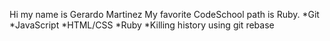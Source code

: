 Hi my name is Gerardo Martinez
My favorite CodeSchool path is Ruby.
*Git
*JavaScript
*HTML/CSS
*Ruby
*Killing history using git rebase
